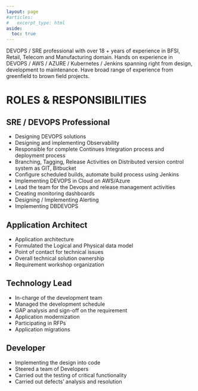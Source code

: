 ```yaml
---
layout: page
#articles:
#   excerpt_type: html
aside:
  toc: true
---
```


DEVOPS / SRE professional with over 18 + years of experience in BFSI, Retail, Telecom and Manufacturing domain. Hands on experience in DEVOPS / AWS / AZURE / Kubernetes / Jenkins spanning right from design, development to maintenance. Have broad range of experience from greenfield to brown field projects.

# ROLES & RESPONSIBILITIES

## SRE / DEVOPS Professional
 - Designing DEVOPS solutions
 - Designing and implementing Observability 
 - Responsible for complete Continues Integration process and deployment process
 - Branching, Tagging,  Release Activities on Distributed version control system as GIT, Bitbucket
 - Configure scheduled builds, automate build process using Jenkins
 - Implementing DEVOPS in Cloud on AWS/Azure
 - Lead the team for the Devops and release management activities
 - Creating monitoring dashboards
 - Designing / Implementing Alerting
 - Implementing DBDEVOPS

## Application Architect
- Application architecture  
- Formulated the Logical and Physical data model 
- Point of contact for technical issues
- Overall technical solution ownership
- Requirement workshop organization

## Technology Lead
- In-charge of the development team  
- Managed the development schedule 
- GAP analysis and sign-off on the requirement  
- Application modernization   
- Participating in RFPs 
- Application migrations

## Developer
- Implementing the design into code
- Steered a team of Developers
- Carried out the testing of critical functionality
- Carried out defects’ analysis and resolution